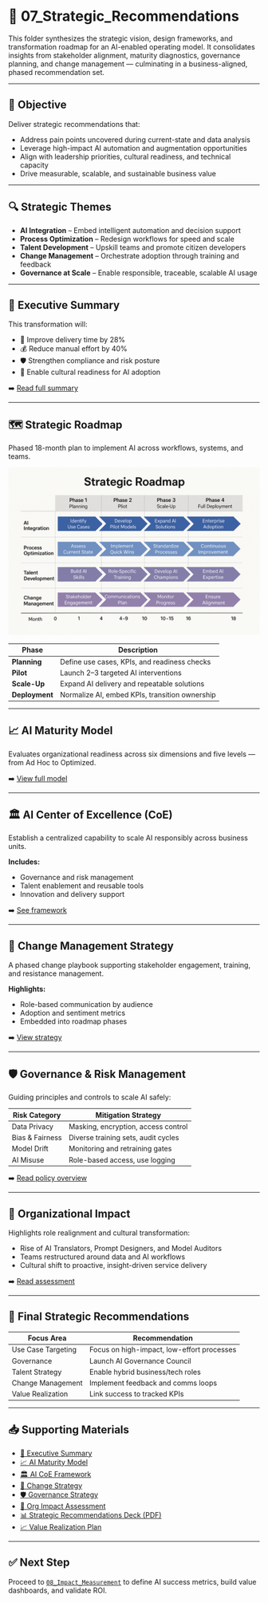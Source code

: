 # 🧩 07_Strategic_Recommendations

This folder synthesizes the strategic vision, design frameworks, and transformation roadmap for an AI-enabled operating model. It consolidates insights from stakeholder alignment, maturity diagnostics, governance planning, and change management — culminating in a business-aligned, phased recommendation set.

---

## 🎯 Objective

Deliver strategic recommendations that:

- Address pain points uncovered during current-state and data analysis  
- Leverage high-impact AI automation and augmentation opportunities  
- Align with leadership priorities, cultural readiness, and technical capacity  
- Drive measurable, scalable, and sustainable business value  

---

## 🔍 Strategic Themes

- **AI Integration** – Embed intelligent automation and decision support  
- **Process Optimization** – Redesign workflows for speed and scale  
- **Talent Development** – Upskill teams and promote citizen developers  
- **Change Management** – Orchestrate adoption through training and feedback  
- **Governance at Scale** – Enable responsible, traceable, scalable AI usage  

---

## 🧠 Executive Summary

This transformation will:

- 🚀 Improve delivery time by 28%  
- 💰 Reduce manual effort by 40%  
- 🛡️ Strengthen compliance and risk posture  
- 📣 Enable cultural readiness for AI adoption  

➡️ [Read full summary](./Executive_Summary.md)

---

## 🗺️ Strategic Roadmap

Phased 18-month plan to implement AI across workflows, systems, and teams.

![Strategic Roadmap](./Strategic_Roadmap_Final.png)

| Phase         | Description                                      |
|---------------|--------------------------------------------------|
| **Planning**  | Define use cases, KPIs, and readiness checks     |
| **Pilot**     | Launch 2–3 targeted AI interventions             |
| **Scale-Up**  | Expand AI delivery and repeatable solutions      |
| **Deployment**| Normalize AI, embed KPIs, transition ownership   |

---

## 📈 AI Maturity Model

Evaluates organizational readiness across six dimensions and five levels — from Ad Hoc to Optimized.

➡️ [View full model](./AI_Maturity_Model.md)

---

## 🏛️ AI Center of Excellence (CoE)

Establish a centralized capability to scale AI responsibly across business units.

**Includes:**

- Governance and risk management  
- Talent enablement and reusable tools  
- Innovation and delivery support  

➡️ [See framework](./AI_Center_of_Excellence_Framework.md)

---

## 🔄 Change Management Strategy

A phased change playbook supporting stakeholder engagement, training, and resistance management.

**Highlights:**

- Role-based communication by audience  
- Adoption and sentiment metrics  
- Embedded into roadmap phases  

➡️ [View strategy](./Change_Management_Strategy.md)

---

## 🛡️ Governance & Risk Management

Guiding principles and controls to scale AI safely:

| Risk Category     | Mitigation Strategy                          |
|-------------------|-----------------------------------------------|
| Data Privacy      | Masking, encryption, access control           |
| Bias & Fairness   | Diverse training sets, audit cycles           |
| Model Drift       | Monitoring and retraining gates               |
| AI Misuse         | Role-based access, use logging                |

➡️ [Read policy overview](./Governance_and_Risk_Management.md)

---

## 🏢 Organizational Impact

Highlights role realignment and cultural transformation:

- Rise of AI Translators, Prompt Designers, and Model Auditors  
- Teams restructured around data and AI workflows  
- Cultural shift to proactive, insight-driven service delivery  

➡️ [Read assessment](./Organizational_Impact_Assessment.md)

---

## 🧾 Final Strategic Recommendations

| Focus Area         | Recommendation                                |
|--------------------|------------------------------------------------|
| Use Case Targeting | Focus on high-impact, low-effort processes     |
| Governance         | Launch AI Governance Council                   |
| Talent Strategy    | Enable hybrid business/tech roles              |
| Change Management  | Implement feedback and comms loops             |
| Value Realization  | Link success to tracked KPIs                   |

---

## 📥 Supporting Materials

- [📄 Executive Summary](./Executive_Summary.md)  
- [📈 AI Maturity Model](./AI_Maturity_Model.md)  
- [🏛️ AI CoE Framework](./AI_Center_of_Excellence_Framework.md)  
- [🔄 Change Strategy](./Change_Management_Strategy.md)  
- [🛡️ Governance Strategy](./Governance_and_Risk_Management.md)  
- [🏢 Org Impact Assessment](./Organizational_Impact_Assessment.md)  
- [📊 Strategic Recommendations Deck (PDF)](./Strategic_Recommendations_Briefing_Deck.pdf)  
- [📈 Value Realization Plan](./Value_Realization_Plan.md)

---

## ✅ Next Step

Proceed to [`08_Impact_Measurement`](../08_Impact_Measurement) to define AI success metrics, build value dashboards, and validate ROI.
